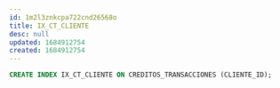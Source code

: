 ```yaml
---
id: 1m2l3znkcpa722cnd26568o
title: IX_CT_CLIENTE
desc: null
updated: 1684912754
created: 1684912754
---
```



```sql
CREATE INDEX IX_CT_CLIENTE ON CREDITOS_TRANSACCIONES (CLIENTE_ID);
```
